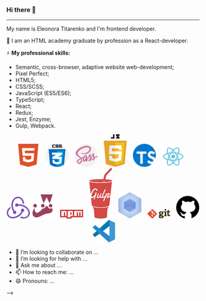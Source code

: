 ### Hi there 👋
___

My name is Eleonora Titarenko and I'm frontend developer.

🌱 I am an HTML academy graduate by profession as a React-developer.

⚡ **My professional skills:**
- Semantic, cross-browser, adaptive website web-development;
- Pixel Perfect;
- HTML5;
- CSS/SCSS;
- JavaScript (ES5/ES6);
- TypeScript;
- React;
- Redux;
- Jest, Enzyme;
- Gulp, Webpack.

<p align="center">
    <img src="image/html5.svg" width="60">&nbsp;&nbsp;&nbsp;
    <img src="image/css.svg" width="60">&nbsp;&nbsp;&nbsp;
    <img src="image/sass.svg" width="60">&nbsp;&nbsp;&nbsp;
    <img src="image/javascript-4.svg" width="60">&nbsp;&nbsp;&nbsp;
    <img src="image/typescript.svg" width="60">&nbsp;&nbsp;&nbsp;
    <img src="image/react-seeklogo.com.svg" width="60">&nbsp;&nbsp;&nbsp;
    <img src="image/redux-seeklogo.com.svg" width="60">
    <img src="image/jest-0.svg" width="60">&nbsp;&nbsp;&nbsp;
    <img src="image/npm-node-package-manager.svg" width="60">&nbsp;&nbsp;&nbsp;
    <img src="image/gulp.svg" width="60">&nbsp;&nbsp;&nbsp;
    <img src="image/webpack.svg" width="60">&nbsp;&nbsp;&nbsp;
    <img src="image/git.svg" width="60">&nbsp;&nbsp;&nbsp;
    <img src="image/github-1.svg" width="60">&nbsp;&nbsp;&nbsp;
    <img src="image/visual-studio-code-1.svg" width="60">&nbsp;&nbsp;&nbsp;
</p>

- 👯 I’m looking to collaborate on ...
- 🤔 I’m looking for help with ...
- 💬 Ask me about ...
- 📫 How to reach me: ...
- 😄 Pronouns: ...


-->
